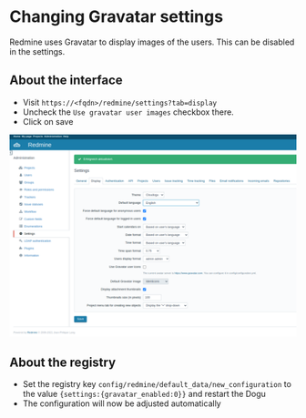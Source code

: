 # Changing Gravatar settings
Redmine uses Gravatar to display images of the users. This can be disabled in the settings.

## About the interface
* Visit `https://<fqdn>/redmine/settings?tab=display`
* Uncheck the `Use gravatar user images` checkbox there.
* Click on save

![Gravatar](./figures/gravatar_en.png)

## About the registry
* Set the registry key `config/redmine/default_data/new_configuration` to the value `{settings:{gravatar_enabled:0}}` and restart the Dogu
* The configuration will now be adjusted automatically